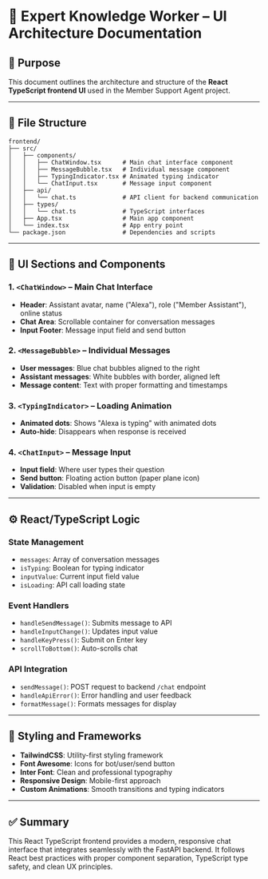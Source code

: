 # 🧠 Expert Knowledge Worker – UI Architecture Documentation

## 🎯 Purpose

This document outlines the architecture and structure of the **React TypeScript frontend UI** used in the Member Support Agent project.

---

## 📁 File Structure

```
frontend/
├── src/
│   ├── components/
│   │   ├── ChatWindow.tsx      # Main chat interface component
│   │   ├── MessageBubble.tsx   # Individual message component
│   │   ├── TypingIndicator.tsx # Animated typing indicator
│   │   └── ChatInput.tsx       # Message input component
│   ├── api/
│   │   └── chat.ts             # API client for backend communication
│   ├── types/
│   │   └── chat.ts             # TypeScript interfaces
│   ├── App.tsx                 # Main app component
│   └── index.tsx               # App entry point
└── package.json                # Dependencies and scripts
```

---

## 🧩 UI Sections and Components

### 1. `<ChatWindow>` – Main Chat Interface

- **Header**: Assistant avatar, name ("Alexa"), role ("Member Assistant"), online status
- **Chat Area**: Scrollable container for conversation messages
- **Input Footer**: Message input field and send button

### 2. `<MessageBubble>` – Individual Messages

- **User messages**: Blue chat bubbles aligned to the right
- **Assistant messages**: White bubbles with border, aligned left
- **Message content**: Text with proper formatting and timestamps

### 3. `<TypingIndicator>` – Loading Animation

- **Animated dots**: Shows "Alexa is typing" with animated dots
- **Auto-hide**: Disappears when response is received

### 4. `<ChatInput>` – Message Input

- **Input field**: Where user types their question
- **Send button**: Floating action button (paper plane icon)
- **Validation**: Disabled when input is empty

---

## ⚙️ React/TypeScript Logic

### State Management

- `messages`: Array of conversation messages
- `isTyping`: Boolean for typing indicator
- `inputValue`: Current input field value
- `isLoading`: API call loading state

### Event Handlers

- `handleSendMessage()`: Submits message to API
- `handleInputChange()`: Updates input value
- `handleKeyPress()`: Submit on Enter key
- `scrollToBottom()`: Auto-scrolls chat

### API Integration

- `sendMessage()`: POST request to backend `/chat` endpoint
- `handleApiError()`: Error handling and user feedback
- `formatMessage()`: Formats messages for display

---

## 🎨 Styling and Frameworks

- **TailwindCSS**: Utility-first styling framework
- **Font Awesome**: Icons for bot/user/send button
- **Inter Font**: Clean and professional typography
- **Responsive Design**: Mobile-first approach
- **Custom Animations**: Smooth transitions and typing indicators

---

## ✅ Summary

This React TypeScript frontend provides a modern, responsive chat interface that integrates seamlessly with the FastAPI backend. It follows React best practices with proper component separation, TypeScript type safety, and clean UX principles.

